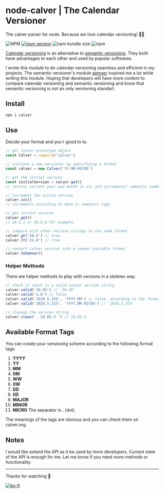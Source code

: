 # node-calver | The Calendar Versioner
The calver parser for node. Because we love calendar versioning! 💙🎈

![NPM](https://img.shields.io/npm/l/calver)
[![npm version](https://badge.fury.io/js/calver.svg)](https://badge.fury.io/js/calver)
![npm bundle size](https://img.shields.io/bundlephobia/min/calver)
![npm](https://img.shields.io/npm/dy/calver)

[Calendar versioning](https://calver.org/) is an alternative to [semantic versioning](https://semver.org/). They both have advantages to each other and used by popular softwares.

I wrote this module to do calendar versioning seamless and efficient in my projects. The semantic versioner's module [semver](https://github.com/npm/node-semver) inspired me a lot while writing this module. Hoping that developers will have more content to compare calendar versioning and semantic versioning and know that semantic versioning is not an only versioning standart.

## Install
```sh
npm i calver
```

## Use
Decide your format and you'r good to to.
```js
// get Calver prototype object
const Calver = require('calver')

// initiate a new versioner by specifiying a format
const calver = new Calver('YY.MM.MICRO')

// get the initial version
const initialVersion = calver.get()
// returns current year and month in utc and incremental semantic number. 20.5.0 for example.

// increment the active version
calver.inc()
// increments according to date or semantic tags.

// get current version
calver.get()
// 20.5.1 or 20.6.0 for example.

// compare with other version strings in the same format
calver.gt('20.4') // true
calver.lt('21.0') // true

// convert calver version into a semver parsable format
calver.toSemver()
```

### Helper Methods
There are helper methods to play with versions in a stateles way.
```js
// check if input is a valid calver version string
calver.valid('20.05') // '20.05'
calver.valid('a.b') // false
calver.valid('2020.5.333', 'YYYY.MM') // false, according to the format
calver.valid('2020.5.333', 'YYYY.MM.MICRO') // '2020.5.333'

// cleanup the version string.
calver.clean(', 20.05.3 ') // 20.05.3
```

## Available Format Tags
You can create your versioning scheme according to the following format tags:
1. **YYYY**
2. **YY**
3. **MM**
4. **0M**
5. **WW**
6. **0W**
7. **DD**
8. **0D**
9. **MAJOR**
10. **MINOR**
11. **MICRO**
The separator is **.** (dot).

The meanings of the tags are obvious and you can check them on calver.org.

## Notes
I would like extend the API as it be used by more developers. Current state of the API is enough for me. Let me know if you need more methods or functionality.

---

Thanks for watching 🐬

[![ko-fi](https://www.ko-fi.com/img/githubbutton_sm.svg)](https://ko-fi.com/F1F1RFO7)
